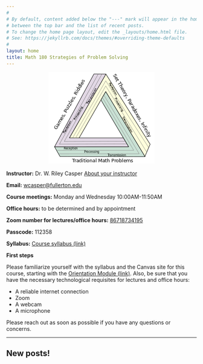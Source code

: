 ```yaml
---
#
# By default, content added below the "---" mark will appear in the home page
# between the top bar and the list of recent posts.
# To change the home page layout, edit the _layouts/home.html file.
# See: https://jekyllrb.com/docs/themes/#overriding-theme-defaults
#
layout: home
title: Math 180 Strategies of Problem Solving
---
```


<p align="center"><img src="fig/Themes.png"/></p>


**Instructor:** Dr. W. Riley Casper [About your instructor](instructor)

**Email:** wcasper@fullerton.edu

**Course meetings:** Monday and Wednesday  10:00AM-11:50AM

**Office hours:** to be determined and by appointment

**Zoom number for lectures/office hours:** <a target="_parent" href="https://fullerton.zoom.us/j/86718734195?pwd=K3BZVDRYSTFtUkZhdVR5UWtYcUY4dz09">86718734195</a>

**Passcode:** 112358

**Syllabus:** <a target="_parent" href="syllabus.html">Course syllabus (link)</a>

**First steps**

Please familiarize yourself with the syllabus and the Canvas site for this course, starting with the <a target="_parent" href="">Orientation Module (link)</a>.  Also, be sure that you have the necessary technological requisites for lectures and office hours:
* A reliable internet connection
* Zoom
* A webcam
* A microphone

Please reach out as soon as possible if you have any questions or concerns.

***

## New posts!

